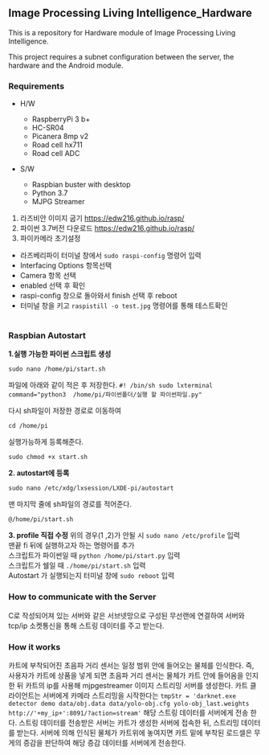 Image Processing Living Intelligence_Hardware
------

This is a repository for Hardware module of Image Processing Living Intelligence.</br>

This project requires a subnet configuration between the server, the hardware and the Android module.</br>


### **Requirements**</br>

* H/W
  * RaspberryPi 3 b+
  * HC-SR04
  * Picanera 8mp v2
  * Road cell hx711
  * Road cell ADC

* S/W
  * Raspbian buster with desktop
  * Python 3.7
  * MJPG Streamer


1. 라즈비안 이미지 굽기
https://edw216.github.io/rasp/
2. 파이썬 3.7버전 다운로드
https://edw216.github.io/rasp/
3. 파이카메라 초기설정
 - 라즈베리파이 터미널 창에서 `sudo raspi-config` 명령어 입력</br>
 - Interfacing Options 항목선택</br>
 - Camera 항목 선택</br>
 - enabled 선택 후 확인 </br>
 - raspi-config 창으로 돌아와서 finish 선택 후 reboot</br>
 - 터미널 창을 키고 `raspistill -o test.jpg` 명령어를 통해 테스트확인</br></br>


### **Raspbian Autostart**</br>

**1.실행 가능한 파이썬 스크립트 생성**

`sudo nano /home/pi/start.sh`

파일에 아래와 같이 적은 후 저장한다.
`#! /bin/sh
sudo lxterminal command="python3  /home/pi/파이썬폴더/실행 할 파이썬파일.py"`

다시 sh파일이 저장한 경로로 이동하여

`cd /home/pi`

실행가능하게 등록해준다.

`sudo chmod +x start.sh`

**2. autostart에 등록**

`sudo nano /etc/xdg/lxsession/LXDE-pi/autostart`

맨 마지막 줄에 sh파일의 경로를 적어준다.

`@/home/pi/start.sh`

**3. profile 직접 수정**
위의 경우(1 ,2)가 안될 시 `sudo nano /etc/profile` 입력</br>
   맨끝 fi 뒤에 실행하고자 하는 명령어를 추가</br>
   스크립트가 파이썬일 때 `python /home/pi/start.py` 입력</br>
   스크립트가 쉘일 때 `./home/pi/start.sh` 입력 </br>
   Autostart 가 실행되는지 터미널 창에 `sudo reboot` 입력</br>


### **How to communicate with the Server**</br>
C로 작성되어져 있는 서버와 같은 서브넷망으로 구성된 무선랜에 연결하여 서버와 tcp/ip 소켓통신을 통해 스트링 데이터를 주고 받는다.</br>



### **How it works**</br>
카트에 부착되어진 초음파 거리 센서는 일정 범위 안에 들어오는 물체를 인식한다. 즉, 사용자가 카트에 상품을 넣게 되면 초음파 거리 센서는 물체가 카트 안에 들어옴을 인지 한 뒤 카트의 ip를 사용해 mjpgestreamer 이미지 스트리밍 서버를 생성한다. 카트 클라이언트는 서버에게 카메라 스트리밍을 시작한다는 `tmpStr = 'darknet.exe detector demo data/obj.data data/yolo-obj.cfg yolo-obj_last.weights http://'+my_ip+':8091/?action=stream'` 해당 스트링 데이터를 서버에게 전송 한다. 스트링 데이터를 전송받은 서버는 카트가 생성한 서버에 접속한 뒤, 스트리밍 데이터를 받는다. 서버에 의해 인식된 물체가 카트위에 놓여지면 카트 밑에 부착된 로드셀은 무게의 증감을 판단하여 해당 증감 데이터를 서버에게 전송한다.

